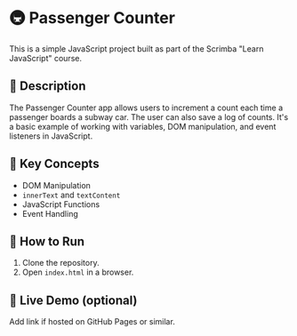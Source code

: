 # 🚇 Passenger Counter

This is a simple JavaScript project built as part of the Scrimba "Learn JavaScript" course.

## 📌 Description

The Passenger Counter app allows users to increment a count each time a passenger boards a subway car. The user can also save a log of counts. It's a basic example of working with variables, DOM manipulation, and event listeners in JavaScript.

## 🧠 Key Concepts

- DOM Manipulation
- `innerText` and `textContent`
- JavaScript Functions
- Event Handling

## 📂 How to Run

1. Clone the repository.
2. Open `index.html` in a browser.

## 🔗 Live Demo (optional)

Add link if hosted on GitHub Pages or similar.

